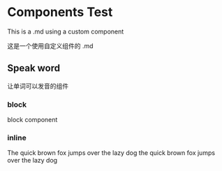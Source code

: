 
# Components Test

This is a .md using a custom component 

这是一个使用自定义组件的 .md

## Speak word

让单词可以发音的组件

### block

block component

<SpeakWord word="treasure" pos="noun" />
<SpeakWord word="cheese" pos="noun" />
<SpeakWord word="bar" pos="noun" audio-us="/vendor/audios/4-nova-bar-00.mp3" />

### inline

The quick brown fox jumps over the lazy <span class="speak-word-inline" data-pos="noun" data-audio-us="/vendor/audios/11-nova-dog-00.mp3" data-audio-uk="/vendor/audios/11-nova-dog-01.mp3">dog</span> the quick brown fox jumps over the lazy dog 